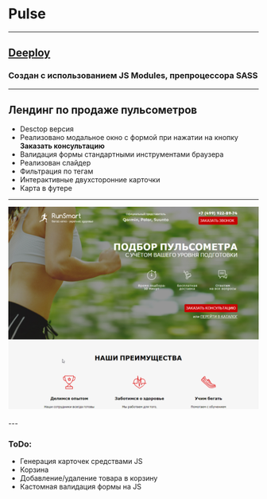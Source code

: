 # Pulse
---
[Deeploy](https://despair08.github.io/pulse/)
---
### Создан с использованием JS Modules, препроцессора SASS
---
## Лендинг по продаже пульсометров
- Desctop версия
- Реализовано модальное окно с формой при нажатии на кнопку **Заказать консультацию**
- Валидация формы стандартными инструментами браузера
- Реализован слайдер
- Фильтрация по тегам
- Интерактивные двухсторонние карточки
- Карта в футере

---
<div>
  <img src="https://github.com/Despair08/pulse/blob/main/assets/preview.png" title="screen" alt="screen" />&nbsp;
</div>
---

### ToDo:
- Генерация карточек средствами JS
- Корзина
- Добавление/удаление товара в корзину
- Кастомная валидация формы на JS